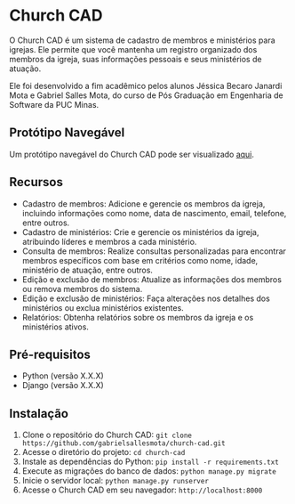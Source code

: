 # Church CAD

O Church CAD é um sistema de cadastro de membros e ministérios para igrejas. Ele permite que você mantenha um registro organizado dos membros da igreja, suas informações pessoais e seus ministérios de atuação. 

Ele foi desenvolvido a fim acadêmico pelos alunos Jéssica Becaro Janardi Mota e Gabriel Salles Mota, do curso de Pós Graduação em Engenharia de Software da PUC Minas.

## Protótipo Navegável

Um protótipo navegável do Church CAD pode ser visualizado [aqui](https://youtu.be/IxrK9OrLZ6k).

## Recursos

- Cadastro de membros: Adicione e gerencie os membros da igreja, incluindo informações como nome, data de nascimento, email, telefone, entre outros.
- Cadastro de ministérios: Crie e gerencie os ministérios da igreja, atribuindo líderes e membros a cada ministério.
- Consulta de membros: Realize consultas personalizadas para encontrar membros específicos com base em critérios como nome, idade, ministério de atuação, entre outros.
- Edição e exclusão de membros: Atualize as informações dos membros ou remova membros do sistema.
- Edição e exclusão de ministérios: Faça alterações nos detalhes dos ministérios ou exclua ministérios existentes.
- Relatórios: Obtenha relatórios sobre os membros da igreja e os ministérios ativos.

## Pré-requisitos

- Python (versão X.X.X)
- Django (versão X.X.X)

## Instalação

1. Clone o repositório do Church CAD: `git clone https://github.com/gabrielsallesmota/church-cad.git`
2. Acesse o diretório do projeto: `cd church-cad`
3. Instale as dependências do Python: `pip install -r requirements.txt`
4. Execute as migrações do banco de dados: `python manage.py migrate`
5. Inicie o servidor local: `python manage.py runserver`
6. Acesse o Church CAD em seu navegador: `http://localhost:8000`